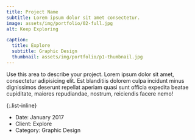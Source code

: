 ```yaml
---
title: Project Name
subtitle: Lorem ipsum dolor sit amet consectetur.
image: assets/img/portfolio/02-full.jpg
alt: Keep Exploring

caption:
  title: Explore
  subtitle: Graphic Design
  thumbnail: assets/img/portfolio/p1-thumbnail.jpg
---
```

Use this area to describe your project. Lorem ipsum dolor sit amet, consectetur adipisicing elit. Est blanditiis dolorem culpa incidunt minus dignissimos deserunt repellat aperiam quasi sunt officia expedita beatae cupiditate, maiores repudiandae, nostrum, reiciendis facere nemo!

{:.list-inline}
- Date: January 2017
- Client: Explore
- Category: Graphic Design

